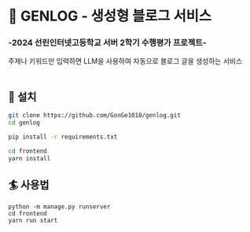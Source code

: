# 🌱 GENLOG - 생성형 블로그 서비스
### -2024 선린인터넷고등학교 서버 2학기 수행평가 프로젝트-
주제나 키워드만 입력하면 LLM을 사용하여 자동으로 블로그 글을 생성하는 서비스<br><br>

## 🚀 설치
```bash
git clone https://github.com/GonGe1018/genlog.git
cd genlog

pip install -r requirements.txt

cd frontend
yarn install
```

## 🏄 사용법
```
python -m manage.py runserver
cd frontend
yarn run start
```
